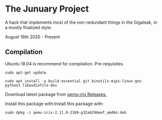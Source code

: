 # The Junuary Project

A hack that implements most of the non-redundant things in the Gigaleak, in a mostly finalized style.

August 16th 2020 - Present

## Compilation
Ubuntu 18.04 is recommend for compilation.
Pre-requisites.
```
sudo apt-get update
```
```
sudo apt install -y build-essential git binutils-mips-linux-gnu python3 libaudiofile-dev
```

Download latest package from [qemu-irix Releases.](https://github.com/n64decomp/qemu-irix/releases)

Install this package with:Install this package with:
```
sudo dpkg -i qemu-irix-2.11.0-2169-g32ab296eef_amd64.deb
```
